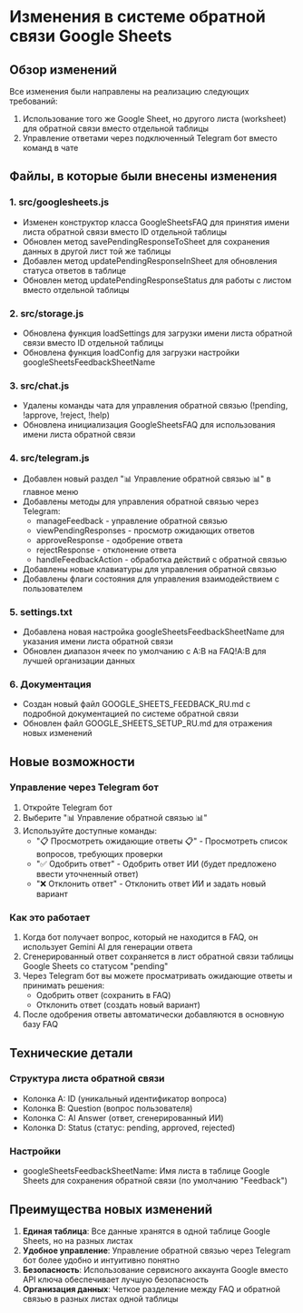 # Изменения в системе обратной связи Google Sheets

## Обзор изменений

Все изменения были направлены на реализацию следующих требований:
1. Использование того же Google Sheet, но другого листа (worksheet) для обратной связи вместо отдельной таблицы
2. Управление ответами через подключенный Telegram бот вместо команд в чате

## Файлы, в которые были внесены изменения

### 1. src/googlesheets.js
- Изменен конструктор класса GoogleSheetsFAQ для принятия имени листа обратной связи вместо ID отдельной таблицы
- Обновлен метод savePendingResponseToSheet для сохранения данных в другой лист той же таблицы
- Добавлен метод updatePendingResponseInSheet для обновления статуса ответов в таблице
- Обновлен метод updatePendingResponseStatus для работы с листом вместо отдельной таблицы

### 2. src/storage.js
- Обновлена функция loadSettings для загрузки имени листа обратной связи вместо ID отдельной таблицы
- Обновлена функция loadConfig для загрузки настройки googleSheetsFeedbackSheetName

### 3. src/chat.js
- Удалены команды чата для управления обратной связью (!pending, !approve, !reject, !help)
- Обновлена инициализация GoogleSheetsFAQ для использования имени листа обратной связи

### 4. src/telegram.js
- Добавлен новый раздел "📊 Управление обратной связью 📊" в главное меню
- Добавлены методы для управления обратной связью через Telegram:
  - manageFeedback - управление обратной связью
  - viewPendingResponses - просмотр ожидающих ответов
  - approveResponse - одобрение ответа
  - rejectResponse - отклонение ответа
  - handleFeedbackAction - обработка действий с обратной связью
- Добавлены новые клавиатуры для управления обратной связью
- Добавлены флаги состояния для управления взаимодействием с пользователем

### 5. settings.txt
- Добавлена новая настройка googleSheetsFeedbackSheetName для указания имени листа обратной связи
- Обновлен диапазон ячеек по умолчанию с A:B на FAQ!A:B для лучшей организации данных

### 6. Документация
- Создан новый файл GOOGLE_SHEETS_FEEDBACK_RU.md с подробной документацией по системе обратной связи
- Обновлен файл GOOGLE_SHEETS_SETUP_RU.md для отражения новых изменений

## Новые возможности

### Управление через Telegram бот
1. Откройте Telegram бот
2. Выберите "📊 Управление обратной связью 📊"
3. Используйте доступные команды:
   - "📋 Просмотреть ожидающие ответы 📋" - Просмотреть список вопросов, требующих проверки
   - "✅ Одобрить ответ" - Одобрить ответ ИИ (будет предложено ввести уточненный ответ)
   - "❌ Отклонить ответ" - Отклонить ответ ИИ и задать новый вариант

### Как это работает
1. Когда бот получает вопрос, который не находится в FAQ, он использует Gemini AI для генерации ответа
2. Сгенерированный ответ сохраняется в лист обратной связи таблицы Google Sheets со статусом "pending"
3. Через Telegram бот вы можете просматривать ожидающие ответы и принимать решения:
   - Одобрить ответ (сохранить в FAQ)
   - Отклонить ответ (создать новый вариант)
4. После одобрения ответы автоматически добавляются в основную базу FAQ

## Технические детали

### Структура листа обратной связи
- Колонка A: ID (уникальный идентификатор вопроса)
- Колонка B: Question (вопрос пользователя)
- Колонка C: AI Answer (ответ, сгенерированный ИИ)
- Колонка D: Status (статус: pending, approved, rejected)

### Настройки
- googleSheetsFeedbackSheetName: Имя листа в таблице Google Sheets для сохранения обратной связи (по умолчанию "Feedback")

## Преимущества новых изменений

1. **Единая таблица**: Все данные хранятся в одной таблице Google Sheets, но на разных листах
2. **Удобное управление**: Управление обратной связью через Telegram бот более удобно и интуитивно понятно
3. **Безопасность**: Использование сервисного аккаунта Google вместо API ключа обеспечивает лучшую безопасность
4. **Организация данных**: Четкое разделение между FAQ и обратной связью в разных листах одной таблицы